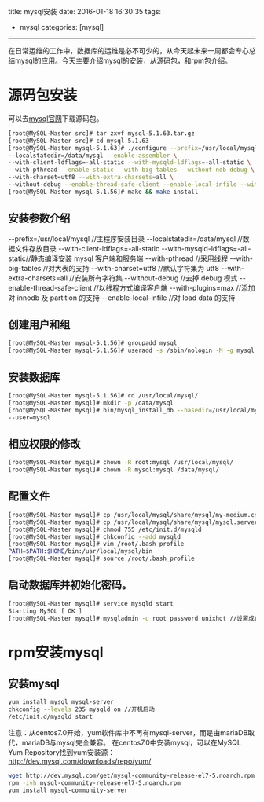 title: mysql安装
date: 2016-01-18 16:30:35
tags:
 - mysql
categories: [mysql]

---
在日常运维的工作中，数据库的运维是必不可少的，从今天起未来一周都会专心总结mysql的应用。今天主要介绍mysql的安装，从源码包，和rpm包介绍。

# 源码包安装
可以去[mysql官网](http://www.mysql.com/downloads/)下载源码包。
<!--more -->
```bash
[root@MySQL-Master src]# tar zxvf mysql-5.1.63.tar.gz
[root@MySQL-Master src]# cd mysql-5.1.63
[root@MySQL-Master mysql-5.1.63]# ./configure --prefix=/usr/local/mysql \
--localstatedir=/data/mysql --enable-assembler \
--with-client-ldflags=-all-static --with-mysqld-ldflags=-all-static \
--with-pthread --enable-static --with-big-tables --without-ndb-debug \
--with-charset=utf8 --with-extra-charsets=all \
--without-debug --enable-thread-safe-client --enable-local-infile --with-plugins=max
[root@MySQL-Master mysql-5.1.56]# make && make install
```
## 安装参数介绍
--prefix=/usr/local/mysql //主程序安装目录
--localstatedir=/data/mysql //数据文件存放目录
--with-client-ldflags=-all-static --with-mysqld-ldflags=-all-static//静态编译安装 mysql 客户端和服务端
--with-pthread //采用线程
--with-big-tables //对大表的支持
--with-charset=utf8 //默认字符集为 utf8
--with-extra-charsets=all //安装所有字符集
--without-debug //去掉 debug 模式
--enable-thread-safe-client //以线程方式编译客户端
--with-plugins=max //添加对 innodb 及 partition 的支持
--enable-local-infile //对 load data 的支持
## 创建用户和组
```bash
[root@MySQL-Master mysql-5.1.56]# groupadd mysql
[root@MySQL-Master mysql-5.1.56]# useradd -s /sbin/nologin -M -g mysql mysql
```
## 安装数据库
```bash
[root@MySQL-Master mysql-5.1.56]# cd /usr/local/mysql/
[root@MySQL-Master mysql]# mkdir -p /data/mysql
[root@MySQL-Master mysql]# bin/mysql_install_db --basedir=/usr/local/mysql/ --datadir=/data/mysql/
--user=mysql
```
## 相应权限的修改
```bash
[root@MySQL-Master mysql]# chown -R root:mysql /usr/local/mysql/
[root@MySQL-Master mysql]# chown -R mysql:mysql /data/mysql/
```
## 配置文件
```bash
[root@MySQL-Master mysql]# cp /usr/local/mysql/share/mysql/my-medium.cnf /etc/my.cnf
[root@MySQL-Master mysql]# cp /usr/local/mysql/share/mysql/mysql.server /etc/init.d/mysqld
[root@MySQL-Master mysql]# chmod 755 /etc/init.d/mysqld
[root@MySQL-Master mysql]# chkconfig --add mysqld
[root@MySQL-Master mysql]# vim /root/.bash_profile
PATH=$PATH:$HOME/bin:/usr/local/mysql/bin
[root@MySQL-Master mysql]# source /root/.bash_profile
```
## 启动数据库并初始化密码。
```bash
[root@MySQL-Master mysql]# service mysqld start
Starting MySQL [ OK ]
[root@MySQL-Master mysql]# mysqladmin -u root password unixhot //设置成自己的密码
```

# rpm安装mysql
## 安装mysql
```bash
yum install mysql mysql-server
chkconfig --levels 235 mysqld on //开机启动
/etc/init.d/mysqld start
```
注意：从centos7.0开始，yum软件库中不再有mysql-server，而是由mariaDB取代，mariaDB与mysql完全兼容。
在centos7.0中安装mysql，可以在MySQL Yum Repository找到yum安装源：
http://dev.mysql.com/downloads/repo/yum/
```bash
wget http://dev.mysql.com/get/mysql-community-release-el7-5.noarch.rpm
rpm -ivh mysql-community-release-el7-5.noarch.rpm
yum install mysql-community-server
```

